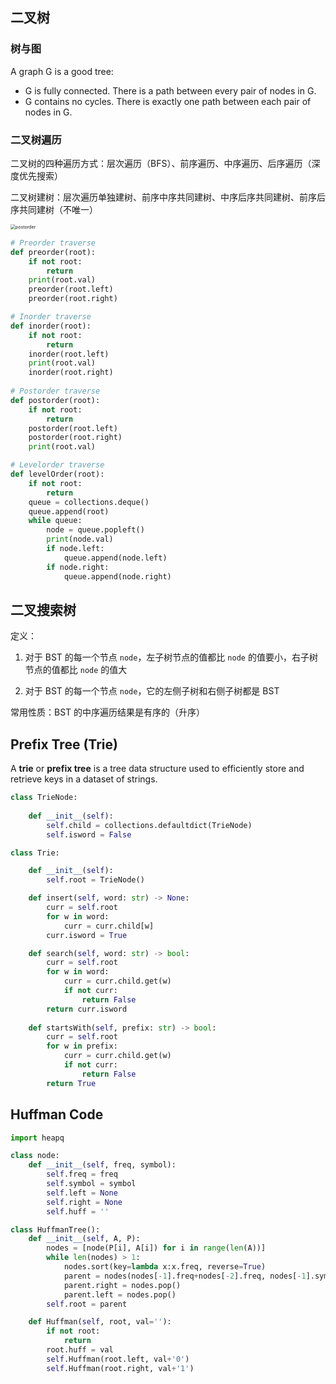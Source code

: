 ## 二叉树

### 树与图

A graph G is a good tree:

- G is fully connected. There is a path between every pair of nodes in G.
- G contains no cycles. There is exactly one path between each pair of nodes in G.

### 二叉树遍历

二叉树的四种遍历方式：层次遍历（BFS）、前序遍历、中序遍历、后序遍历（深度优先搜索）

二叉树建树：层次遍历单独建树、前序中序共同建树、中序后序共同建树、前序后序共同建树（不唯一）

<img src="https://i.loli.net/2021/08/03/a2T8poMbtzvVdX5.png" alt="postorder" style="zoom:50%;" />

```python
# Preorder traverse
def preorder(root):
    if not root:
      	return
    print(root.val)
    preorder(root.left)
    preorder(root.right)

# Inorder traverse
def inorder(root):
    if not root:
      	return
    inorder(root.left)
    print(root.val)
    inorder(root.right)
    
# Postorder traverse
def postorder(root):
    if not root:
      	return
    postorder(root.left)
    postorder(root.right)
    print(root.val)

# Levelorder traverse
def levelOrder(root):
    if not root:
      	return
    queue = collections.deque()
    queue.append(root)
    while queue:
        node = queue.popleft()
        print(node.val)
        if node.left:
            queue.append(node.left)
        if node.right:
            queue.append(node.right)
```

## 二叉搜索树

定义：

1. 对于 BST 的每一个节点 `node`，左子树节点的值都比 `node` 的值要小，右子树节点的值都比 `node` 的值大

2. 对于 BST 的每一个节点 `node`，它的左侧子树和右侧子树都是 BST

常用性质：BST 的中序遍历结果是有序的（升序）

## Prefix Tree (Trie)

A **trie** or **prefix tree** is a tree data structure used to efficiently store and retrieve keys in a dataset of strings.

```python
class TrieNode:
  
    def __init__(self):
        self.child = collections.defaultdict(TrieNode)
        self.isword = False

class Trie:

    def __init__(self):
        self.root = TrieNode()

    def insert(self, word: str) -> None:
        curr = self.root
        for w in word:
            curr = curr.child[w]
        curr.isword = True

    def search(self, word: str) -> bool:
        curr = self.root
        for w in word:
            curr = curr.child.get(w)
            if not curr:
                return False
        return curr.isword
        
    def startsWith(self, prefix: str) -> bool:
        curr = self.root
        for w in prefix:
            curr = curr.child.get(w)
            if not curr:
                return False
        return True
```

## Huffman Code

```python
import heapq

class node:
    def __init__(self, freq, symbol):
        self.freq = freq
        self.symbol = symbol
        self.left = None
        self.right = None
        self.huff = ''

class HuffmanTree():
    def __init__(self, A, P):
        nodes = [node(P[i], A[i]) for i in range(len(A))]
        while len(nodes) > 1:
            nodes.sort(key=lambda x:x.freq, reverse=True)
            parent = nodes(nodes[-1].freq+nodes[-2].freq, nodes[-1].symbol+nodes[-2].symbol)
            parent.right = nodes.pop()
            parent.left = nodes.pop()
        self.root = parent

    def Huffman(self, root, val=''):
        if not root:
            return
        root.huff = val
        self.Huffman(root.left, val+'0')
        self.Huffman(root.right, val+'1')
```

